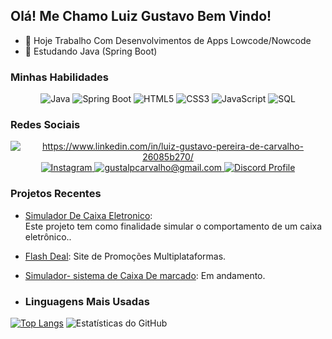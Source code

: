 ## Olá! Me Chamo Luiz Gustavo Bem Vindo!

- 🔭 Hoje Trabalho Com Desenvolvimentos de Apps Lowcode/Nowcode 
- 🌱 Estudando Java (Spring Boot)

### Minhas Habilidades

<p align="center">
  <img src="https://img.shields.io/badge/Java-ED8B00?style=for-the-badge&logo=java&logoColor=white" alt="Java">
  <img src="https://img.shields.io/badge/Spring_Boot-6DB33F?style=for-the-badge&logo=spring-boot&logoColor=white" alt="Spring Boot">
  <img src="https://img.shields.io/badge/HTML5-E34F26?style=for-the-badge&logo=html5&logoColor=white" alt="HTML5">
  <img src="https://img.shields.io/badge/CSS3-1572B6?style=for-the-badge&logo=css3&logoColor=white" alt="CSS3">
  <img src="https://img.shields.io/badge/JavaScript-F7DF1E?style=for-the-badge&logo=javascript&logoColor=black" alt="JavaScript">
  <img src="https://img.shields.io/badge/SQL-4479A1?style=for-the-badge&logo=sql&logoColor=white" alt="SQL">
</p>

### Redes Sociais

<p align="center">
  <a href="https://www.linkedin.com/in/luiz-gustavo-pereira-de-carvalho-26085b270?utm_source=share&utm_campaign=share_via&utm_content=profile&utm_medium=ios_app" target="_blank">
    <img src="https://img.shields.io/badge/LinkedIn-0077B5?style=for-the-badge&logo=linkedin&logoColor=white" alt="https://www.linkedin.com/in/luiz-gustavo-pereira-de-carvalho-26085b270/">
  </a>
  <a href="https://www.instagram.com/gusta.carvalh0?igsh=ZG1xbnE3cGhpbDg0&utm_source=qr" target="_blank">
    <img src="https://img.shields.io/badge/Instagram-E4405F?style=for-the-badge&logo=instagram&logoColor=white" alt="Instagram">
  </a>
  <a href="https://myaccount.google.com/u/1/profile?pageId=none"target="_blank">
    <img src="https://img.shields.io/badge/Gmail-D14836?style=for-the-badge&logo=gmail&logoColor=white" alt="gustalpcarvalho@gmail.com">
  </a>
<a href="https://discord.com/users/luizgustavo_80954" target="_blank">
  <img src="https://img.shields.io/badge/Discord-7289DA?style=for-the-badge&logo=discord&logoColor=white" alt="Discord Profile">
</a>



</p>

### Projetos Recentes

- [Simulador De Caixa Eletronico](https://github.com/6gusta/SIMULADOR-DE-CAIXA-ELETRONICO-.git):  
Este projeto tem como finalidade simular o comportamento de um caixa eletrônico..
- [Flash Deal](https://github.com/6gusta/FlashDeal.git): Site de Promoções Multiplataformas.
- [Simulador- sistema de Caixa De marcado](link-projeto-3): Em andamento.

- ### Linguagens Mais Usadas


[![Top Langs](https://github-readme-stats.vercel.app/api/top-langs/?username=6gusta&layout=compact)](https://github.com/6gusta)     ![Estatísticas do GitHub](https://github-readme-stats.vercel.app/api?username=6gusta&show_icons=true&count_private=true&hide=issues,contribs)











